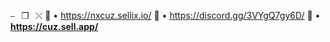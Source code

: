 ⎯⠀❐⠀⤬
🧁 • https://nxcuz.sellix.io/
🧁 • https://discord.gg/3VYgQ7gy6D/
🧁 • __https://cuz.sell.app/__

<!---
PH0BIAV2/PH0BIAV2 is a ✨ special ✨ repository because its `README.md` (this file) appears on your GitHub profile.
You can click the Preview link to take a look at your changes.
--->
